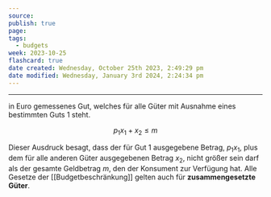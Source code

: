 ```yaml
---
source: 
publish: true
page: 
tags:
  - budgets
week: 2023-10-25
flashcard: true
date created: Wednesday, October 25th 2023, 2:49:29 pm
date modified: Wednesday, January 3rd 2024, 2:24:34 pm
---
```

***

in Euro gemessenes Gut, welches für alle Güter mit Ausnahme eines bestimmten Guts 1 steht. 

$$
p_{1}x_{1} + x_{2} \leq m
$$

Dieser Ausdruck besagt, dass der für Gut 1 ausgegebene Betrag, $p_{1}x_{1}$, plus dem für alle anderen Güter ausgegebenen Betrag $x_{2}$, nicht größer sein darf als der gesamte Geldbetrag $m$, den der Konsument zur Verfügung hat.
Alle Gesetze der [[Budgetbeschränkung]] gelten auch für **zusammengesetzte Güter**.